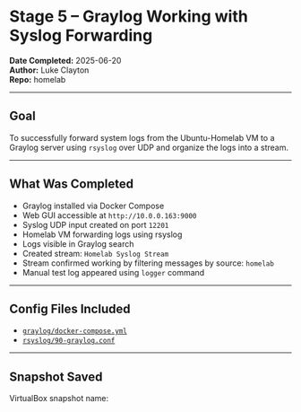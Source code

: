 # Stage 5 – Graylog Working with Syslog Forwarding

**Date Completed:** 2025-06-20  
**Author:** Luke Clayton  
**Repo:** homelab

---

## Goal

To successfully forward system logs from the Ubuntu-Homelab VM to a Graylog server using `rsyslog` over UDP and organize the logs into a stream.

---

## What Was Completed

- Graylog installed via Docker Compose
- Web GUI accessible at `http://10.0.0.163:9000`
- Syslog UDP input created on port `12201`
- Homelab VM forwarding logs using rsyslog
- Logs visible in Graylog search
- Created stream: `Homelab Syslog Stream`
- Stream confirmed working by filtering messages by source: `homelab`
- Manual test log appeared using `logger` command

---

## Config Files Included

- [`graylog/docker-compose.yml`](../graylog/docker-compose.yml)
- [`rsyslog/90-graylog.conf`](../rsyslog/90-graylog.conf)

---

## Snapshot Saved

VirtualBox snapshot name:
